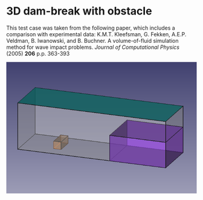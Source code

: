 # 3D dam-break with obstacle

This test case was taken from the following paper, which includes a comparison with experimental data:
K.M.T. Kleefsman, G. Fekken, A.E.P. Veldman, B. Iwanowski, and B. Buchner. A volume-of-fluid simulation method for
wave impact problems. _Journal of Computational Physics_ (2005) **206** p.p. 363-393

![screenshot](geom.png)

